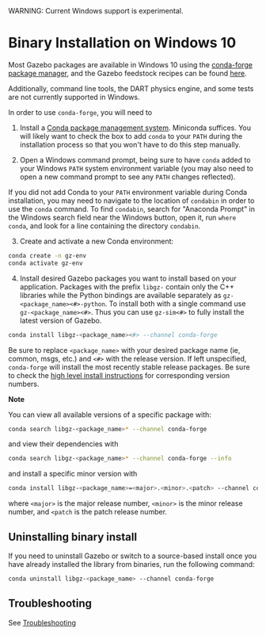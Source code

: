 <div class="warning">
WARNING: Current Windows support is experimental.
</div>

# Binary Installation on Windows 10

Most Gazebo packages are available in Windows 10 using the [conda-forge package manager](https://conda-forge.org/),
and the Gazebo feedstock recipes can be found [here](https://github.com/search?q=org:conda-forge+libgz&type=code).

Additionally, command line tools, the DART physics engine, and some tests are not currently supported in Windows.

In order to use `conda-forge`, you will need to
1. Install a [Conda package management system](https://docs.conda.io/projects/conda/en/latest/user-guide/install/download.html).
   Miniconda suffices. You will likely want to check the box to add `conda` to your `PATH`
   during the installation process so that you won't have to do this step manually.

2. Open a Windows command prompt, being sure to have `conda` added to your
   Windows `PATH` system environment variable (you may also need to open
   a new command prompt to see any `PATH` changes reflected).

  If you did not add Conda to your `PATH` environment variable
  during Conda installation, you may need to navigate to the
  location of `condabin` in order to use the `conda` command.
  To find `condabin`, search for "Anaconda Prompt" in the
  Windows search field near the Windows button, open it, run
  `where conda`, and look for a line containing the directory `condabin`.

3. Create and activate a new Conda environment:
  ```bash
  conda create -n gz-env
  conda activate gz-env
  ```
4. Install desired Gazebo packages you want to install based on your application. Packages with the prefix `libgz-`
   contain only the C++ libraries while the Python bindings are available separately as `gz-<package_name><#>-python`.
   To install both with a single command use `gz-<package_name><#>`.
   Thus you can use `gz-sim<#>` to fully install the latest version of Gazebo.
  ```bash
  conda install libgz-<package_name><#> --channel conda-forge
  ```
  Be sure to replace `<package_name>` with your desired package name (ie, common, msgs, etc.)
  and `<#>` with the release version.  If left unspecified, `conda-forge` will install the
  most recently stable release packages.  Be sure to check the
  [high level install instructions](install) for corresponding version numbers.

**Note**

You can view all available versions of a specific package with:
```bash
conda search libgz-<package_name>* --channel conda-forge
```
and view their dependencies with
```bash
conda search libgz-<package_name>* --channel conda-forge --info
```
and install a specific minor version with
```bash
conda install libgz-<package_name>=<major>.<minor>.<patch> --channel conda-forge
```
where `<major>` is the major release number, `<minor>` is the minor release number, and `<patch` is the patch release number.

## Uninstalling binary install

If you need to uninstall Gazebo or switch to a source-based install once you
have already installed the library from binaries, run the following command:

```bash
conda uninstall libgz-<package_name> --channel conda-forge
```

## Troubleshooting

See [Troubleshooting](/docs/garden/troubleshooting#windows)

